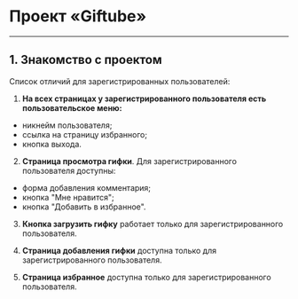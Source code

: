 # Проект «Giftube» 
---  
## 1. Знакомство с проектом  
Список отличий для зарегистрированных пользователей:

1. **На всех страницах у зарегистрированного пользователя есть пользовательское меню:**  
  - никнейм пользователя;  
  - ссылка на страницу избранного;  
  - кнопка выхода.  

2. **Страница просмотра гифки**. Для зарегистрированного пользователя доступны:  
  - форма добавления комментария;   
  - кнопка "Мне нравится";  
  - кнопка "Добавить в избранное".  

3. **Кнопка загрузить гифку** работает только для зарегистрированного пользователя.  

4. **Страница добавления гифки** доступна только для зарегистрированного пользователя.

5. **Страница избранное** доступна только для зарегистрированного пользователя. 
